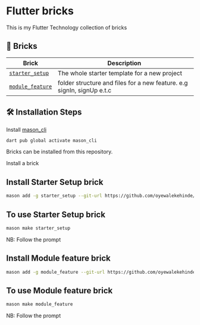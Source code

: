 # Flutter bricks

This is my Flutter Technology collection of bricks

## 🧱 Bricks

| Brick                                        | Description                                                            |
| -------------------------------------------- | ---------------------------------------------------------------------- |
| [`starter_setup`](./bricks/starter_setup/)   | The whole starter template for a new project                           |
| [`module_feature`](./bricks/module_feature/) | folder structure and files for a new feature. e.g signIn, signUp e.t.c |

## 🛠️ Installation Steps

Install [mason_cli](https://pub.dev/packages/mason_cli)

```sh
dart pub global activate mason_cli
```

Bricks can be installed from this repository.

Install a brick

## Install Starter Setup brick
```sh
mason add -g starter_setup --git-url https://github.com/oyewalekehinde/jeetar_bricks.git --git-path bricks/starter_setup

```
## To use Starter Setup brick
```sh
mason make starter_setup
```
NB: Follow the prompt

## Install Module feature brick
```sh
mason add -g module_feature --git-url https://github.com/oyewalekehinde/jeetar_bricks.git --git-path bricks/module_feature
```

## To use Module feature brick
```sh
mason make module_feature
```
NB: Follow the prompt
